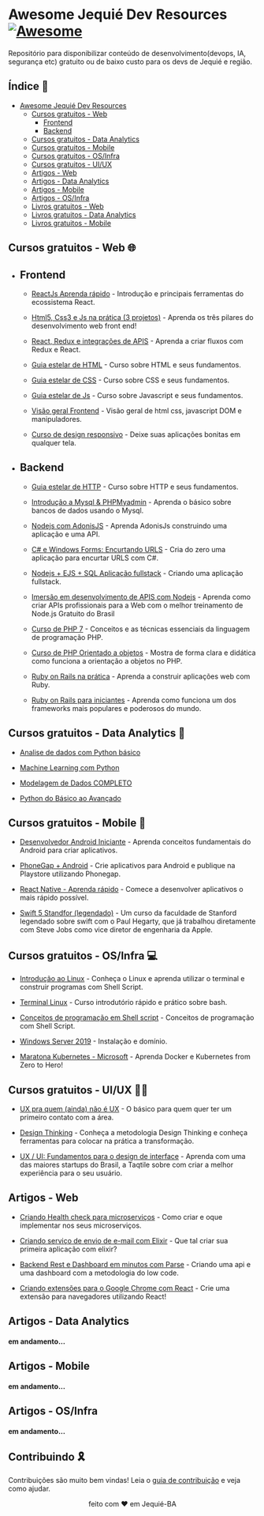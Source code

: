 # Awesome Jequié Dev Resources [![Awesome](https://cdn.rawgit.com/sindresorhus/awesome/d7305f38d29fed78fa85652e3a63e154dd8e8829/media/badge.svg)](https://github.com/topics/awesome)

Repositório para disponibilizar conteúdo de desenvolvimento(devops, IA, segurança etc) gratuito ou de baixo custo para os devs de Jequié e região.

## Índice 📖

- [Awesome Jequié Dev Resources](#Awesome-Jequié-Dev-Resources)
  - [Cursos gratuitos - Web](#cursos-gratuitos---web-)
    - [Frontend](#frontend)
    - [Backend](#backend)
  - [Cursos gratuitos - Data Analytics](#cursos-gratuitos---data-analytics-)
  - [Cursos gratuitos - Mobile](#cursos-gratuitos---mobile-)
  - [Cursos gratuitos - OS/Infra](#cursos-gratuitos---osinfra-)
  - [Cursos gratuitos - UI/UX](#cursos-gratuitos-ui)
  - [Artigos - Web](#artigos-web)
  - [Artigos - Data Analytics](#artigos-data-analytics)
  - [Artigos - Mobile](#artigos-data-analytics)
  - [Artigos - OS/Infra](#artigos-data-analytics)
  - [Livros gratuitos - Web](#livros-gratuitos-web)
  - [Livros gratuitos - Data Analytics](#livros-gratuitos-web)
  - [Livros gratuitos - Mobile](#livros-gratuitos-web)

## Cursos gratuitos - Web 🌐

- ## Frontend

  - [ReactJs Aprenda rápido](https://www.udemy.com/course/reactjs-aprendendo-rapido/) - Introdução e principais ferramentas do ecossistema React.

  - [Html5, Css3 e Js na prática (3 projetos)](https://www.udemy.com/course/html5-css3-e-javascript-na-pratica-3-projetos/) - Aprenda os três pilares do desenvolvimento web front end!

  - [React, Redux e integrações de APIS](https://www.udemy.com/course/react-redux-e-integracao-de-apis/) - Aprenda a criar fluxos com Redux e React.

  - [Guia estelar de HTML](https://app.rocketseat.com.br/node/o-guia-estelar-de-html) - Curso sobre HTML e seus fundamentos.

  - [Guia estelar de CSS](https://app.rocketseat.com.br/node/o-guia-estelar-de-css) - Curso sobre CSS e seus fundamentos.

  - [Guia estelar de Js](https://app.rocketseat.com.br/node/o-guia-estelar-de-java-script) - Curso sobre Javascript e seus fundamentos.

  - [Visão geral Frontend](https://app.rocketseat.com.br/discover/courses/track/preparacao-de-astronautas) - Visão geral de html css, javascript DOM e manipuladores.

  - [Curso de design responsivo](https://www.nodestudio.com.br/curso/curso-de-design-responsivo) - Deixe suas aplicações bonitas em qualquer tela.

- ## Backend

  - [Guia estelar de HTTP](https://app.rocketseat.com.br/node/guia-estelar-de-http) - Curso sobre HTTP e seus fundamentos.

  - [Introdução a Mysql & PHPMyadmin](https://www.udemy.com/course/mysql_phpmyadmin/) - Aprenda o básico sobre bancos de dados usando o Mysql.

  - [Nodejs com AdonisJS](https://www.udemy.com/course/aprenda-a-programar-node-com-adonisjs-bonus-api/) - Aprenda AdonisJs construindo uma aplicação e uma API.

  - [C# e Windows Forms: Encurtando URLS](https://www.udemy.com/course/bitly-api/) - Cria do zero uma aplicação para encurtar URLS com C#.

  - [Nodejs + EJS + SQL Aplicação fullstack](https://app.rocketseat.com.br/discover/courses/track/viajando-ao-espaco) - Criando uma aplicação fullstack.

  - [Imersão em desenvolvimento de APIS com Nodejs](https://erickwendel.teachable.com/p/node-js-para-iniciantes-nodebr?origin=CursoErickWendel) - Aprenda como criar APIs profissionais para a Web com o melhor treinamento de Node.js Gratuito do Brasil

  - [Curso de PHP 7](https://www.nodestudio.com.br/curso/curso-de-php-7) - Conceitos e as técnicas essenciais da linguagem de programação PHP.

  - [Curso de PHP Orientado a objetos](https://www.nodestudio.com.br/curso/curso-de-php-oo) - Mostra de forma clara e didática como funciona a orientação a objetos no PHP.

  - [Ruby on Rails na prática](https://www.udemy.com/course/ruby-on-rails-5-na-pratica/) - Aprenda a construir aplicações web com Ruby.

  - [Ruby on Rails para iniciantes](https://www.cursou.com.br/informatica/ruby-on-rails/) - Aprenda como funciona um dos frameworks mais populares e poderosos do mundo.

## Cursos gratuitos - Data Analytics 🎲

- [Analise de dados com Python básico](https://www.youtube.com/playlist?list=PL5TJqBvpXQv5N3iV68bGBkea0HjMk98lR)

- [Machine Learning com Python](https://www.youtube.com/playlist?list=PL5TJqBvpXQv5CBxLkdqmou_86syFK7U3Q)

- [Modelagem de Dados COMPLETO](https://www.youtube.com/playlist?list=PLucm8g_ezqNoNHU8tjVeHmRGBFnjDIlxD)

- [Python do Básico ao Avançado](https://www.youtube.com/playlist?list=PLvE-ZAFRgX8hnECDn1v9HNTI71veL3oW0)

## Cursos gratuitos - Mobile 📱

- [Desenvolvedor Android Iniciante](https://www.udemy.com/course/desenvolvedor-android-iniciante/) - Aprenda conceitos fundamentais do Android para criar aplicativos.

- [PhoneGap + Android](https://www.udemy.com/course/phonegap-android-playstore/) - Crie aplicativos para Android e publique na Playstore utilizando Phonegap.

- [React Native - Aprenda rápido](https://www.udemy.com/course/react-native-aprendendo-rapido/) - Comece a desenvolver aplicativos o mais rápido possível.

- [Swift 5 Standfor (legendado)](https://www.youtube.com/playlist?list=PLMdYygf53DP46rneFgJ7Ab6fJPcMvr8gC) - Um curso da faculdade de Stanford legendado sobre swift com o Paul Hegarty, que já trabalhou diretamente com Steve Jobs como vice diretor de engenharia da Apple.

## Cursos gratuitos - OS/Infra 💻

- [Introdução ao Linux](https://www.udemy.com/course/linux-ubuntu/) - Conheça o Linux e aprenda utilizar o terminal e construir programas com Shell Script.

- [Terminal Linux](https://www.udemy.com/course/terminal-de-comandos-linux/) - Curso introdutório rápido e prático sobre bash.

- [Conceitos de programação em Shell script](https://www.udemy.com/course/conceitos-de-programacao-em-shell-script/) - Conceitos de programação com Shell Script.

- [Windows Server 2019](https://www.udemy.com/course/windows-server-2019/) - Instalação e domínio.

- [Maratona Kubernetes - Microsoft](https://www.youtube.com/playlist?list=PLB1hpnUGshULerdlzMknMLrHI810xIBJv) - Aprenda Docker e Kubernetes from Zero to Hero!

## Cursos gratuitos - UI/UX ✍🏼

- [UX pra quem (ainda) não é UX](https://www.udemy.com/course/ux-para-quem-ainda-nao-e-de-ux/) - O básico para quem quer ter um primeiro contato com a área.

- [Design Thinking](https://www.udemy.com/course/design-thinking-aplicacao-pratica-no-3o-setor/) - Conheça a metodologia Design Thinking e conheça ferramentas para colocar na prática a transformação.

- [UX / UI: Fundamentos para o design de interface](https://pt.coursera.org/learn/ux-ui-design-de-interface) - Aprenda com uma das maiores startups do Brasil, a Taqtile sobre com criar a melhor experiência para o seu usuário.

## Artigos - Web

- [Criando Health check para microserviços](https://dev.to/tuliocalil/criando-health-check-para-microservicos-dj9) - Como criar e oque implementar nos seus microserviços.

- [Criando serviço de envio de e-mail com Elixir](https://dev.to/tuliocalil/criando-servico-de-envio-de-e-mail-com-elixir-2l1g) - Que tal criar sua primeira aplicação com elixir?

- [Backend Rest e Dashboard em minutos com Parse](https://dev.to/tuliocalil/backend-rest-e-dashboard-em-minutos-com-parse-5c72) - Criando uma api e uma dashboard com a metodologia do low code.

- [Criando extensões para o Google Chrome com React](https://dev.to/tuliocalil/criando-extensoes-para-o-google-chrome-com-react-1laa) - Crie uma extensão para navegadores utilizando React!

## Artigos - Data Analytics

#### em andamento...

## Artigos - Mobile

#### em andamento...

## Artigos - OS/Infra

#### em andamento...

## Contribuindo 🎗

Contribuições são muito bem vindas! Leia o [guia de contribuição](CONTRIBUTING.md) e veja como ajudar.

<div align="center">
feito com ❤️ em Jequié-BA
</div>
